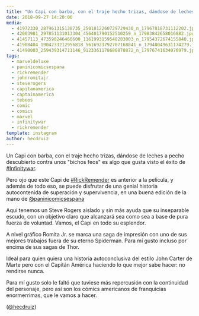 ```yaml
---
title: "Un Capi con barba, con el traje hecho trizas, dándose de leches a pecho descubierto contra unos \"bichos feos\" es algo que gusta visto el éxito de #Infinitywar"
date: 2018-09-27 14:20:06
media: 
  - 41972330_287961315138735_2501812260729729430_n_17967818731112202.jpg
  - 42003981_297851131013304_456401790152510259_n_17983842658016882.jpg
  - 41457113_473598246460600_1161993159548283003_n_17954372674155840.jpg
  - 41908404_1904233212956818_5616923792707168841_n_17948049631174279.jpg
  - 41490003_259439314711146_9123361178680878872_n_17976741634076979.jpg
tags: 
  - marveldeluxe
  - paninicomicsespana
  - rickremender
  - johnromitajr
  - steverogers
  - capitanamerica
  - captainamerica
  - tebeos
  - comic
  - comics
  - marvel
  - infinitywar
  - rickremender
template: instagram
author: hecdruiz
---
```


Un Capi con barba, con el traje hecho trizas, dándose de leches a pecho descubierto contra unos "bichos feos" es algo que gusta visto el éxito de [#Infinitywar](/tags/infinitywar).

Pero ojo que este Capi de [#RickRemender](/tags/rickremender) es anterior a la película, y además de todo eso, se puede disfrutar de una genial historia autocontenida de superación y supervivencia, en una buena edición de la mano de [@paninicomicsespana](https://instagram.com/paninicomicsespana)

Aquí tenemos un Steve Rogers aislado y sin más ayuda que su inseparable escudo, con un objetivo claro que alcanzará sea como sea a base de pura fuerza de voluntad. Vamos, el Capi en todo su esplendor.

A nivel gráfico Romita Jr. se marca una saga de impresión con uno de sus mejores trabajos fuera de su eterno Spiderman. Para mí gusto incluso por encima de sus sagas de Thor.

Ideal para quien quiera una historia autoconclusiva del estilo John Carter de Marte pero con el Capitán América haciendo lo que mejor sabe hacer: no rendirse nunca.

Para mí gusto solo le faltó que tuviese más repercusión con la continuidad del personaje, pero así son los cómics americanos de franquicias enormerrimas, que le vamos a hacer.

([@hecdruiz](https://instagram.com/hecdruiz))
